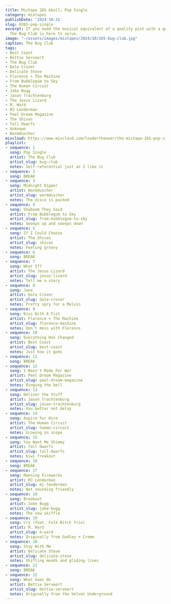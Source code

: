 ```yaml
---
title: Mixtape 265 &bull; Pop Single
category: mixtapes
publishDate: '2024-10-31'
slug: 0265-pop-single
excerpt: If you need the musical equivalent of a quality pint with a good friend,
  The Bug Club is here to serve.
image: "~/assets/images/mixtapes/2024/10/265-bug-club.jpg"
caption: The Bug Club
tags:
- Best Coast
- Bettie Serveert
- The Bug Club
- Dale Crover
- Delicate Steve
- Florence + The Machine
- From Bubblegum to Sky
- The Human Circuit
- Jake Bugg
- Jason Trachtenburg
- The Jesus Lizard
- M. Ward
- MJ Lenderman
- Peel Dream Magazine
- The Shivas
- Tall Dwarfs
- Unknown
- Warmduscher
mixcloud: https://www.mixcloud.com/louderthanwar/the-mixtape-265-pop-single-x-2024-10-31/
playlist:
- sequence: 1
  song: Pop Single
  artist: The Bug Club
  artist_slug: bug-club
  notes: Self-referential just as I like it
- sequence: 2
  song: BREAK
- sequence: 3
  song: Midnight Dipper
  artist: Warmduscher
  artist_slug: warmduscher
  notes: The disco is packed
- sequence: 4
  song: Shaboom They Said
  artist: From Bubblegum to Sky
  artist_slug: from-bubblegum-to-sky
  notes: Swoops up and swoops down
- sequence: 5
  song: If I Could Choose
  artist: The Shivas
  artist_slug: shivas
  notes: Feeling groovy
- sequence: 6
  song: BREAK
- sequence: 7
  song: What If?
  artist: The Jesus Lizard
  artist_slug: jesus-lizard
  notes: Tell me a story
- sequence: 8
  song: Jane
  artist: Dale Crover
  artist_slug: dale-crover
  notes: Pretty spry for a Melvin
- sequence: 9
  song: Kiss With A Fist
  artist: Florence + The Machine
  artist_slug: florence-machine
  notes: Don’t mess with Florence
- sequence: 10
  song: Everything Has Changed
  artist: Best Coast
  artist_slug: best-coast
  notes: Just how it goes
- sequence: 11
  song: BREAK
- sequence: 12
  song: I Wasn't Made For War
  artist: Peel Dream Magazine
  artist_slug: peel-dream-magazine
  notes: Ringing the bell
- sequence: 13
  song: Deliver the Stuff
  artist: Jason Trachtenburg
  artist_slug: jason-trachtenburg
  notes: You better not delay
- sequence: 14
  song: Aspire For Hire
  artist: The Human Circuit
  artist_slug: human-circuit
  notes: Growing in scope
- sequence: 15
  song: You Want Me Shimmy
  artist: Tall Dwarfs
  artist_slug: tall-dwarfs
  notes: Kiwi freakout
- sequence: 16
  song: BREAK
- sequence: 17
  song: Manning Fireworks
  artist: MJ Lenderman
  artist_slug: mj-lenderman
  notes: Not sounding friendly
- sequence: 18
  song: Breakout
  artist: Jake Bugg
  artist_slug: jake-bugg
  notes: The new skiffle
- sequence: 19
  song: Cry (feat. Folk Bitch Trio)
  artist: M. Ward
  artist_slug: m-ward
  notes: Originally from Godley + Creme
- sequence: 20
  song: Stay With Me
  artist: Delicate Steve
  artist_slug: delicate-steve
  notes: Shifting moods and gliding lines
- sequence: 21
  song: BREAK
- sequence: 22
  song: What Goes On
  artist: Bettie Serveert
  artist_slug: bettie-serveert
  notes: Originally from the Velvet Underground
---
```


